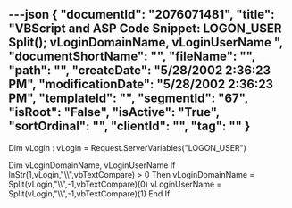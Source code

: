 ---json
{
  "documentId": "2076071481",
  "title": "VBScript and ASP Code Snippet: LOGON_USER Split(); vLoginDomainName, vLoginUserName ",
  "documentShortName": "",
  "fileName": "",
  "path": "",
  "createDate": "5/28/2002 2:36:23 PM",
  "modificationDate": "5/28/2002 2:36:23 PM",
  "templateId": "",
  "segmentId": "67",
  "isRoot": "False",
  "isActive": "True",
  "sortOrdinal": "",
  "clientId": "",
  "tag": ""
}
---

Dim vLogin : vLogin = Request.ServerVariables(&quot;LOGON_USER&quot;)

Dim vLoginDomainName, vLoginUserName
If InStr(1,vLogin,&quot;&bsol;&bsol;&quot;,vbTextCompare) &gt; 0 Then
    vLoginDomainName = Split(vLogin,&quot;&bsol;&bsol;&quot;,-1,vbTextCompare)(0)
    vLoginUserName = Split(vLogin,&quot;&bsol;&bsol;&quot;,-1,vbTextCompare)(1)
End If
